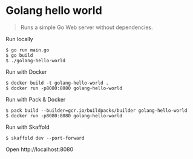 # Golang hello world

> Runs a simple Go Web server without dependencies.

Run locally

```shellsession
$ go run main.go
$ go build
$ ./golang-hello-world
```

Run with Docker

```shellsession
$ docker build -t golang-hello-world .
$ docker run -p8080:8080 golang-hello-world
```

Run with Pack & Docker

```shellsession
$ pack build --builder=gcr.io/buildpacks/builder golang-hello-world
$ docker run -p8080:8080 golang-hello-world
```

Run with Skaffold

```shellsession
$ skaffold dev --port-forward
```

Open http://localhost:8080

